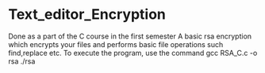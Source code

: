 # Text_editor_Encryption
Done as a part of the C course in the first semester
A basic rsa encryption which encrypts your files and performs basic file operations such find,replace etc.
To execute the program, use the command
  gcc RSA_C.c -o rsa
  ./rsa
